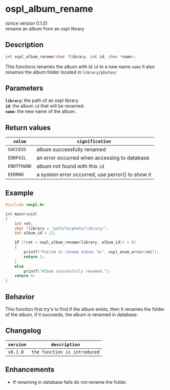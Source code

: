 # ospl_album_rename
(since version 0.1.0)  
rename an album from an ospl library

## Description
```c
int ospl_album_rename(char *library, int id, char *name);
```
This functions renames the album with id ``id`` to a new name ``name``
It also renames the album folder located in ``library/photos/``

## Parameters
**`library`**: the path of an ospl library.  
**``id``**: the album ``ìd`` that will be renamed.  
**``name``**: the new name of the album.  

## Return values

| ``value``     | ``signification``                                |
| ------------- | ------------------------------------------------ |
| ``SUCCESS``   | album successfully renamed                       |
| ``EDBFAIL``   | an error occurred when accessing to database     |
| ``ENOTFOUND`` | album not found with this ``id``                 |
| ``EERRNO``    | a system error occurred, use perror() to show it |


## Example
```c
#include <ospl.h>

int main(void)
{
	int ret;
	char *library = "path/to/photo/library/";
	int album_id = 12;

	if ((ret = ospl_album_rename(library, album_id)) < 0)
	{
		printf("Failed to rename album: %s", ospl_enum_error(ret));
		return 1;
	}
	else
		printf("Album successfully renamed.");
	return 0;
}
```

## Behavior

This function first try's to find if the album exists, then it renames the folder of the album, if it succeeds, the album is renamed in database.


## Changelog

| ``version`` | ``description``                 |
| ----------- | ------------------------------- |
| ``v0.1.0``  | ``the function is introduced``  |


## Enhancements

- If renaming in database fails do not rename the folder. 
